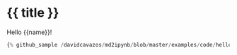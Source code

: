 # {{ title }}

Hello {{name}}!

```py
{% github_sample /davidcavazos/md2ipynb/blob/master/examples/code/hello-world.py tag:hello_world %}
```
